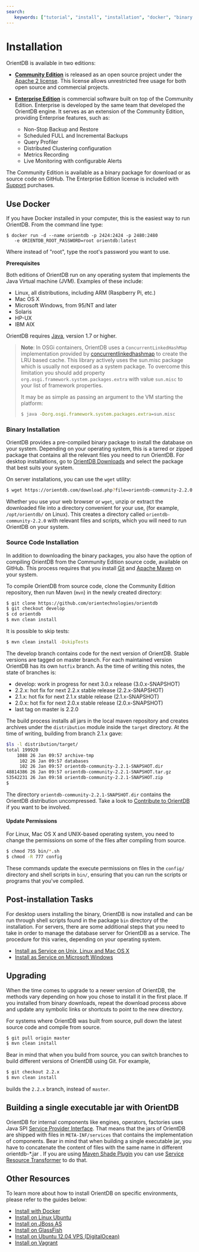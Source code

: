 ```yaml
---
search:
   keywords: ["tutorial", "install", "installation", "docker", "binary installation", "source installation"]
---
```


<!-- proofread 2015-12-10 SAM -->
# Installation

OrientDB is available in two editions:

- **[Community Edition](http://orientdb.com/orientdb/)** is released as an open source project under the [Apache 2 license](http://www.apache.org/licenses/LICENSE-2.0.html). This license allows unrestricted free usage for both open source and commercial projects.

- **[Enterprise Edition](http://orientdb.com/orientdb-enterprise/)**  is commercial software built on top of the Community Edition. Enterprise is developed by the same team that developed the OrientDB engine. It serves as an extension of the Community Edition, providing Enterprise features, such as:

    - Non-Stop Backup and Restore
    - Scheduled FULL and Incremental Backups
    - Query Profiler
    - Distributed Clustering configuration
    - Metrics Recording
    - Live Monitoring with configurable Alerts


The Community Edition is available as a binary package for download or as source code on GitHub.  The Enterprise Edition license is included with [Support](http://orientdb.com/support/) purchases.

## Use Docker

If you have Docker installed in your computer, this is the easiest way to run OrientDB. From the command line type:

    $ docker run -d --name orientdb -p 2424:2424 -p 2480:2480
       -e ORIENTDB_ROOT_PASSWORD=root orientdb:latest

Where instead of "root", type the root's password you want to use.


**Prerequisites**

Both editions of OrientDB run on any operating system that implements the Java Virtual machine (JVM).  Examples of these include:

- Linux, all distributions, including ARM (Raspberry Pi, etc.)
- Mac OS X
- Microsoft Windows, from 95/NT and later
- Solaris
- HP-UX
- IBM AIX

OrientDB requires [Java](http://www.java.com/en/download), version 1.7 or higher.


>**Note**: In OSGi containers, OrientDB uses a `ConcurrentLinkedHashMap` implementation provided by [concurrentlinkedhashmap](https://code.google.com/p/concurrentlinkedhashmap/) to create the LRU based cache. This library actively uses the sun.misc package which is usually not exposed as a system package. To overcome this limitation you should add property `org.osgi.framework.system.packages.extra` with value `sun.misc` to your list of framework properties.
>
>It may be as simple as passing an argument to the VM starting the platform: 
>
>```sh
>$ java -Dorg.osgi.framework.system.packages.extra=sun.misc
>```


### Binary Installation

OrientDB provides a pre-compiled binary package to install the database on your system.  Depending on your operating system, this is a tarred or zipped package that contains all the relevant files you need to run OrientDB. For desktop installations, go to [OrientDB Downloads](http://orientdb.com/download/) and select the package that best suits your system.

On server installations, you can use the `wget` utility:

```sh
$ wget https://orientdb.com/download.php?file=orientdb-community-2.2.0.tar.gz
```

Whether you use your web browser or `wget`, unzip or extract the downloaded file into a directory convenient for your use, (for example, `/opt/orientdb/` on Linux).  This creates a directory called `orientdb-community-2.2.0` with relevant files and scripts, which you will need to run OrientDB on your system.

### Source Code Installation

In addition to downloading the binary packages, you also have the option of compiling OrientDB from the Community Edition source code, available on GitHub.  This process requires that you install [Git](http://www.git-scm.com/) and [Apache Maven](https://maven.apache.org/) on your system.

To compile OrientDB from source code, clone the Community Edition repository, then run Maven (`mvn`) in the newly created directory:

```sh
$ git clone https://github.com/orientechnologies/orientdb
$ git checkout develop
$ cd orientdb
$ mvn clean install
```

It is possible to skip tests:
```sh
$ mvn clean install -DskipTests
```

The develop branch contains code for the next version of OrientDB. Stable versions are tagged on master branch.
For each maintained version OrientDB has its own `hotfix` branch.
As the time of writing this notes, the state of branches is:

* develop: work in progress for next 3.0.x release (3.0.x-SNAPSHOT)
* 2.2.x: hot fix for next 2.2.x stable release (2.2.x-SNAPSHOT)
* 2.1.x: hot fix for next 2.1.x stable release (2.1.x-SNAPSHOT)
* 2.0.x: hot fix for next 2.0.x stable release (2.0.x-SNAPSHOT)
* last tag on master is 2.2.0

The build process installs all jars in the local maven repository and creates archives under the `distribution` module inside the `target` directory. At the time of writing, building from branch 2.1.x gave: 
```sh
$ls -l distribution/target/
total 199920
    1088 26 Jan 09:57 archive-tmp
     102 26 Jan 09:57 databases
     102 26 Jan 09:57 orientdb-community-2.2.1-SNAPSHOT.dir
48814386 26 Jan 09:57 orientdb-community-2.2.1-SNAPSHOT.tar.gz
53542231 26 Jan 09:58 orientdb-community-2.2.1-SNAPSHOT.zip
$
```
The directory `orientdb-community-2.2.1-SNAPSHOT.dir` contains the OrientDB distribution uncompressed.
Take a look to [Contribute to OrientDB](Contribute-to-OrientDB.md) if you want to be involved.


#### Update Permissions

For Linux, Mac OS X and UNIX-based operating system, you need to change the permissions on  some of the files after compiling from source.

```sh
$ chmod 755 bin/*.sh
$ chmod -R 777 config
```

These commands update the execute permissions on files in the `config/` directory and shell scripts in `bin/`, ensuring that you can run the scripts or programs that you've compiled.

## Post-installation Tasks

For desktop users installing the binary, OrientDB is now installed and can be run through shell scripts found in the package `bin` directory of the installation.  For servers, there are some additional steps that you need to take in order to manage the database server for OrientDB as a service.  The procedure for this varies, depending on your operating system.

- [Install as Service on Unix, Linux and Mac OS X](Unix-Service.md)
- [Install as Service on Microsoft Windows](Windows-Service.md)

## Upgrading

When the time comes to upgrade to a newer version of OrientDB, the methods vary depending on how you chose to install it in the first place.  If you installed from binary downloads, repeat the download process above and update any symbolic links or shortcuts to point to the new directory.

For systems where OrientDB was built from source, pull down the latest source code and compile from source.

```sh
$ git pull origin master
$ mvn clean install
```

Bear in mind that when you build from source, you can switch branches to build different versions of OrientDB using Git.  For example,

```sh
$ git checkout 2.2.x
$ mvn clean install
```

builds the `2.2.x` branch, instead of `master`.

## Building a single executable jar with OrientDB

OrientDB for internal components like engines, operators, factories uses Java SPI [Service Provider Interface](https://docs.oracle.com/javase/tutorial/ext/basics/spi.html). That means that the jars of OrientDB are shipped with files in `META-INF/services` that contains the implementation of components. Bear in mind that when building a single executable jar, you have to concatenate the content of files with the same name in different orientdb-*.jar . If you are using [Maven Shade Plugin](https://maven.apache.org/plugins/maven-shade-plugin/) you can use [Service Resource Transformer](https://maven.apache.org/plugins/maven-shade-plugin/examples/resource-transformers.html#ServicesResourceTransformer) to do that.

## Other Resources

To learn more about how to install OrientDB on specific environments, please refer to the guides below:

- [Install with Docker](Docker-Home.md)
- [Install on Linux Ubuntu](http://famvdploeg.com/blog/2013/01/setting-up-an-orientdb-server-on-ubuntu/)
- [Install on JBoss AS](http://team.ops4j.org/wiki/display/ORIENT/Installation+on+JBoss+AS)
- [Install on GlassFish](http://team.ops4j.org/wiki/display/ORIENT/Installation+on+GlassFish)
- [Install on Ubuntu 12.04 VPS (DigitalOcean)](https://www.digitalocean.com/community/articles/how-to-install-and-use-orientdb-on-an-ubuntu-12-04-vps)
- [Install on Vagrant](https://bitbucket.org/nuspy/vagrant-orientdb-with-tinkerpop/overview)
